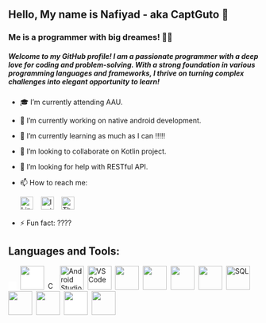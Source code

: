 ## Hello, My name is Nafiyad - aka CaptGuto 👋
### Me is a programmer with big dreames! 👨‍💻
##### Welcome to my GitHub profile! I am a passionate programmer with a deep love for coding and problem-solving. With a strong foundation in various programming languages and frameworks, I thrive on turning complex challenges into elegant opportunity to learn!  

- 🎓 I’m currently attending AAU.
- 🔭 I’m currently working on native android development. 
- 🌱 I’m currently learning as much as I can !!!!!
- 👯 I’m looking to collaborate on Kotlin project.
- 🤔 I’m looking for help with RESTful API.
- 📫 How to reach me:

  <a href="https://www.linkedin.com/in/nafiyad-tadesse-1565b325b/?lipi=urn%3Ali%3Apage%3Ad_flagship3_feed%3BdnKy20NrSNKkrEbpd6x30w%3D%3D"><img src="https://simpleicons.org/icons/linkedin.svg" alt="LinkedIn" width="26px"></a>&nbsp;&nbsp;&nbsp;
  <a href="https://www.instagram.com/b.ru.ck/"><img src="https://simpleicons.org/icons/instagram.svg" alt="Instagram" width="26px"></a>&nbsp;&nbsp;&nbsp;
  <a href="https://threads/b.ru.ck/"><img src="https://simpleicons.org/icons/threads.svg" alt="Threads" width="26px"></a>
- ⚡ Fun fact: ????


## Languages and Tools:
<p align= "left">
<img src="https://cdn.jsdelivr.net/gh/devicons/devicon/icons/java/java-original.svg" style="height: 1rem; background-color: white"/>&nbsp
<img src="https://cdn.jsdelivr.net/gh/devicons/devicon/icons/kotlin/kotlin-original-wordmark.svg"; style="height: 3rem; background-color: white"/>&nbsp
<img src="https://cdn.jsdelivr.net/gh/devicons/devicon/icons/cplusplus/cplusplus-original.svg" alt="C++" style="height: 1rem; background-color: white"/>&nbsp
<img src="https://cdn.jsdelivr.net/gh/devicons/devicon/icons/c/c-plain.svg" alt="Android Studio" style="height: 3rem; background-color: white"/>&nbsp
<img src="https://cdn.jsdelivr.net/gh/devicons/devicon/icons/vscode/vscode-original-wordmark.svg" alt="VSCode" style="height: 3rem; background-color: white"/>&nbsp
<img src="https://cdn.jsdelivr.net/gh/devicons/devicon/icons/html5/html5-original-wordmark.svg" style="height: 3rem"/>&nbsp
<img src="https://cdn.jsdelivr.net/gh/devicons/devicon/icons/css3/css3-original-wordmark.svg" style="height: 3rem"/>&nbsp
<img src="https://cdn.jsdelivr.net/gh/devicons/devicon/icons/javascript/javascript-plain.svg" style="height: 3rem"/>&nbsp
<img src="https://cdn.jsdelivr.net/gh/devicons/devicon/icons/bootstrap/bootstrap-plain-wordmark.svg"  style="height: 3rem"/>&nbsp
<img src="https://cdn.jsdelivr.net/gh/devicons/devicon/icons/mysql/mysql-original-wordmark.svg" alt="SQL" style="height: 3rem;">
<img src="https://cdn.jsdelivr.net/gh/devicons/devicon/icons/npm/npm-original-wordmark.svg" style="height: 3rem"/>&nbsp
<img src="https://cdn.jsdelivr.net/gh/devicons/devicon/icons/git/git-plain.svg" style="height: 3rem"/>&nbsp
<img src="https://cdn.jsdelivr.net/gh/devicons/devicon/icons/github/github-original-wordmark.svg" style="height: 3rem; background-color:white"/>&nbsp
<img src="https://cdn.jsdelivr.net/gh/devicons/devicon/icons/python/python-original.svg"  style="height: 3rem"/>&nbsp
</p>


